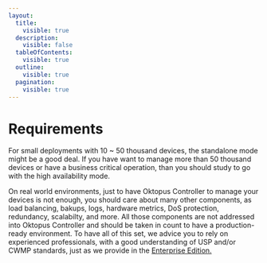 ```yaml
---
layout:
  title:
    visible: true
  description:
    visible: false
  tableOfContents:
    visible: true
  outline:
    visible: true
  pagination:
    visible: true
---
```


# Requirements

For small deployments with 10 \~ 50 thousand devices, the standalone mode might be a good deal. If you have want to manage more than 50 thousand devices or have a business critical operation, than you should study to go with the high availability mode.

On real world environments, just to have Oktopus Controller to manage your devices is not enough, you should care about many other components, as load balancing, bakups, logs, hardware metrics, DoS protection, redundancy, scalabilty, and more. All those components are not addressed into Oktopus Controller and should be taken in count to have a production-ready environment. To have all of this set, we advice you to rely on experienced professionals, with a good understanding of USP and/or CWMP standards, just as we provide in the [Enterprise Edition.](../features-1/#enterprise-edition)

